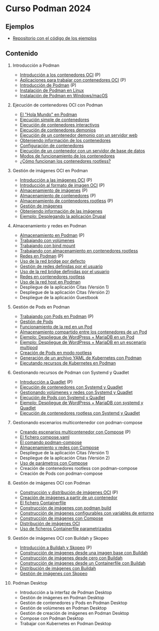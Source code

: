 # Curso Podman 2024

## Ejemplos

* [Repositorio con el código de los ejemplos](https://github.com/josedom24/ejemplos_curso_podman_ow)

## Contenido

1. Introducción a Podman    
    * [Introducción a los contenedores OCI](contenido/modulo1/contenedores.md) (P)
    * [Aplicaciones para trabajar con contenedores OCI](contenido/modulo1/aplicaciones.md) (P)
    * [Introducción de Podman](contenido/modulo1/podman.md) (P)
    * [Instalación de Podman en Linux](contenido/modulo1/linux.md)
    * [Instalación de Podman en Windows/macOS](contenido/modulo1/windows.md)
2. Ejecución de contenedores OCI con Podman
    * [El "Hola Mundo" en Podman](contenido/modulo2/holamundo.md)
    * [Ejecución simple de contenedores](contenido/modulo2/contenedor.md)
    * [Ejecución de contenedores interactivos](contenido/modulo2/interactivo.md)
    * [Ejecución de contenedores demonios](contenido/modulo2/demonio.md)
    * [Ejecución de un contenedor demonio con un servidor web](contenido/modulo2/web.md)
    * [Obteniendo información de los contenedores](contenido/modulo2/informacion.md)
    * [Configuración de contenedores](contenido/modulo2/configuracion.md)    
    * [Ejecución de un contenedor con un servidor de base de datos](contenido/modulo2/mariadb.md)    
    * [Modos de funcionamiento de los contenedores](contenido/modulo2/funcionamiento.md)
    * [¿Cómo funcionan los contenedores rootless?](contenido/modulo2/rootless.md)
3. Gestión de imágenes OCI en Podman
    * [Introducción a las imágenes OCI](contenido/modulo3/imagenes.md) (P)
    * [Introducción al formato de imagen OCI](contenido/modulo3/formato.md) (P)
    * [Almacenamiento de imágenes](contenido/modulo3/almacen_img.md) (P)
    * [Almacenamiento de contenedores](contenido/modulo3/almacen_cont.md) (P)
    * [Almacenamiento de contenedores rootless](contenido/modulo3/rootless.md) (P)
    * [Gestión de imágenes](contenido/modulo3/gestion.md)
    * [Obteniendo información de las imágenes](contenido/modulo3/informacion.md)
    * [Ejemplo: Desplegando la aplicación Drupal](contenido/modulo3/drupal.md)
4. Almacenamiento y redes en Podman
    * [Almacenamiento en Podman](contenido/modulo4/almacenamiento.md) (P)
    * [Trabajando con volúmenes](contenido/modulo4/volumen.md)
    * [Trabajando con bind mount](contenido/modulo4/bindmount.md)
    * [Trabajando con almacenamiento en contenedores rootless](contenido/modulo4/almacenamiento_rootless.md)
    * [Redes en Podman](contenido/modulo4/redes.md) (P)
    * [Uso de la red bridge por defecto](contenido/modulo4/bridge.md)
    * [Gestión de redes definidas por el usuario](contenido/modulo4/usuario.md)
    * [Uso de la red bridge definidas por el usuario](contenido/modulo4/usuario2.md)
    * [Redes en contenedores rootless](contenido/modulo4/red_rootless.md)
    * [Uso de la red host en Podman](contenido/modulo4/host.md)
    * Despliegue de la aplicación Citas (Versión 1)
    * Despliegue de la aplicación Citas (Versión 2)
    * Despliegue de la aplicación Guestbook

5. Gestión de Pods en Podman
    * [Trabajando con Pods en Podman](contenido/modulo5/pod.md) (P)
    * [Gestión de Pods](contenido/modulo5/gestion.md)
    * [Funcionamiento de la red en un Pod](contenido/modulo5/red.md)
    * [Almacenamiento compartido entre los contenedores de un Pod](contenido/modulo5/almacenamiento.md)
    * [Ejemplo: Despliegue de WordPress + MariaDB en un Pod](contenido/modulo5/wordpress.md)
    * [Ejemplo: Despliegue de WordPress + MariaDB en un escenario multipod](contenido/modulo5/wordpress2.md)
    * [Creación de Pods en modo rootless](contenido/modulo5/rootless.md)
    * [Generación de un archivo YAML de Kubernetes con Podman](contenido/modulo5/kubernetes.md)
    * [Ejecutando recursos de Kubernetes en Podman](contenido/modulo5/kubernetes2.md)

6. Gestionando recursos de Podman con Systemd y Quadlet
    * [Introducción a Quadlet](contenido/modulo6/quadlet.md) (P)
    * [Ejecución de contenedores con Systemd y Quadlet](contenido/modulo6/contenedor.md)
    * [Gestionando volúmenes y redes con Systemd y Quadlet](contenido/modulo6/vol_redes.md)
    * [Ejecución de Pods con Systemd y Quadlet](contenido/modulo6/pod.md)
    * [Ejemplo: Despliegue de WordPress + MariaDB con systemd y Quadlet](contenido/modulo6/wordpress.md)
    * [Ejecución de contenedores rootless con Systemd y Quadlet](contenido/modulo6/rootless.md)

7. Gestionando escenarios multicontenedor con podman-compose
    * [Creando escenarios multicontenedor con Compose](contenido/modulo7/compose.md) (P)
    * [El fichero compose.yaml](contenido/modulo7/compose_yaml.md)
    * [El comando podman-compose](contenido/modulo7/podman_compose.md)
    * [Almacenamiento y redes con Compose](contenido/modulo7/almacenamiento_redes.md)
    * Despliegue de la aplicación Citas (Versión 1)
    * Despliegue de la aplicación Citas (Versión 2)
    * [Uso de parámetros con Compose](contenido/modulo7/variables.md)
    * Creación de contenedores rootless con podman-compose
    * Creación de Pods con podman-compose

8. Gestión de imágenes OCI con Podman
    * [Construcción y distribución de imágenes OCI](contenido/modulo8/introduccion.md) (P)
    * [Creación de imágenes a partir de un contenedor](contenido/modulo8/contenedor.md)
    * [El fichero Containerfile](contenido/modulo8/containerfile.md)
    * [Construcción de imágenes con podman build](contenido/modulo8/build.md)
    * [Construcción de imágenes configurables con variables de entorno](contenido/modulo8/configuracion.md)
    * [Construcción de imágenes con Compose](contenido/modulo8/compose.md)
    * [Distribución de imágenes OCI](contenido/modulo8/distribucion.md)
    * [Uso de ficheros Containerfile parametrizados](contenido/modulo8/variables.md)
    
9. Gestión de imágenes OCI con Buildah y Skopeo
    * [Introducción a Buildah y Skopeo](contenido/modulo9/introduccion.md) (P)
    * [Construcción de imágenes desde una imagen base con Buildah](contenido/modulo9/base.md)
    * [Construcción de imágenes desde cero con Buildah](contenido/modulo9/scratch.md)
    * [Construcción de imágenes desde un Containerfile con Buildah](contenido/modulo9/build.md)
    * [Distribución de imágenes con Buildah](contenido/modulo9/distribucion.md)
    * [Gestión de imágenes con Skopeo](contenido/modulo9/skopeo.md)
    
10. Podman Desktop
    * Introducción a la interfaz de Podman Desktop
    * Gestión de imágenes en Podman Desktop
    * Gestión de contenedores y Pods en Podman Desktop
    * Gestión de volúmenes en Podman Desktop
    * Gestión de creación de imágenes en Podman Desktop
    * Compose con Podman Desktop
    * Trabajar con Kubernetes en Podman Desktop
